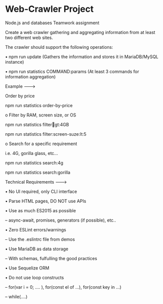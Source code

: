 # Web-Crawler Project

Node.js and databases Teamwork assignment

Create a web crawler gathering and aggregating information from at least two different web sites.

The crawler should support the following operations: 

•	npm run update (Gathers the information and stores it in MariaDB/MySQL instance)

•	npm run statistics COMMAND:params (At least 3 commands for information aggregation) 


Example --->

Order by price

npm run statistics order-by-price 

o	Filter by RAM, screen size, or OS

npm run statistics filter:ram:gt:4GB

npm run statistics filter:screen-suze:lt:5

o	Search for a specific requirement

i.e. 4G, gorilla glass, etc...

npm run statistics search:4g

npm run statistics search:gorilla


Technical Requirements --->

•	No UI required, only CLI interface

•	Parse HTML pages, DO NOT use APIs

•	Use as much ES2015 as possible

–	async-await, promises, generators (if possible), etc..

•	Zero ESLint errors/warnings

–	Use the .eslintrc file from demos

•	Use MariaDB as data storage

–	With schemas, fulfulling the good practices

•	Use Sequelize ORM

•	Do not use loop constructs

–	for(var i = 0; …. ), for(const el of …), for(const key in …)

–	while(….)


